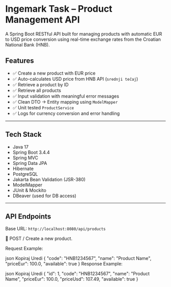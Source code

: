 # Ingemark Task – Product Management API

A Spring Boot RESTful API built for managing products with automatic EUR to USD price conversion using real-time exchange rates from the Croatian National Bank (HNB).

## Features

- ✅ Create a new product with EUR price
- ✅ Auto-calculates USD price from HNB API (`srednji tečaj`)
- ✅ Retrieve a product by ID
- ✅ Retrieve all products
- ✅ Input validation with meaningful error messages
- ✅ Clean DTO → Entity mapping using `ModelMapper`
- ✅ Unit tested `ProductService`
- ✅ Logs for currency conversion and error handling

---

## Tech Stack

- Java 17
- Spring Boot 3.4.4
- Spring MVC
- Spring Data JPA
- Hibernate
- PostgreSQL
- Jakarta Bean Validation (JSR-380)
- ModelMapper
- JUnit & Mockito
- DBeaver (used for DB access)

---

## API Endpoints

Base URL: `http://localhost:8080/api/products`

🔹 POST /
Create a new product.

Request Example:

json
Kopiraj
Uredi
{
  "code": "HNB1234567",
  "name": "Product Name",
  "priceEur": 100.0,
  "available": true
}
Response Example:

json
Kopiraj
Uredi
{
  "id": 1,
  "code": "HNB1234567",
  "name": "Product Name",
  "priceEur": 100.0,
  "priceUsd": 107.49,
  "available": true
}




